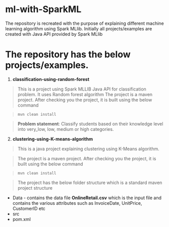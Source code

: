 # ml-with-SparkML
The repository is recreated with the purpose of explaining different machine learning algorithm using Spark MLlib. Initially all projects/examples are created with Java API provided by Spark MLlib
# The repository has the below projects/examples. 
1. **classification-using-random-forest**
>This is a project using Spark MLLIB Java API for classification problem. It uses Random forest algorithm
>The project is a maven project. After checking you the project, it is built using the below command

>```mvn clean install ```

>**Problem statement**: Classify students based on their knowledge level into very_low, low, medium or high categories. 

2. **clustering-using-K-means-algorithm**
>This is a java project explaining  clustering using K-Means algorithm.

>The project is a maven project. After checking you the project, it is built using the below command

>```mvn clean install ```

>The project has the below folder structure which is a standard maven project structure
 * Data - contains the data file **OnlineRetail.csv**  which is the input file and contains the various attributes such as InvoiceDate, UnitPrice, CustomerID etc
 * src 
 * pom.xml

